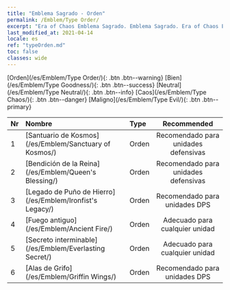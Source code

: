 ```yaml
---
title: "Emblema Sagrado - Orden"
permalink: /Emblem/Type Order/
excerpt: "Era of Chaos Emblema Sagrado. Emblema Sagrado. Era of Chaos Emblema Sagrado Orden. Era of Chaos Orden"
last_modified_at: 2021-04-14
locale: es
ref: "typeOrden.md"
toc: false
classes: wide
---
```


  [Orden](/es/Emblem/Type Order/){: .btn .btn--warning}   [Bien](/es/Emblem/Type Goodness/){: .btn .btn--success}   [Neutral](/es/Emblem/Type Neutral/){: .btn .btn--info}   [Caos](/es/Emblem/Type Chaos/){: .btn .btn--danger}   [Maligno](/es/Emblem/Type Evil/){: .btn .btn--primary} 

  |  Nr  |             Nombre            |    Type    |   Recommended   |
  |:-----|:----------------------------|:-----------|:---------------:|
  | 1 | [Santuario de Kosmos](/es/Emblem/Sanctuary of Kosmos/) | Orden | Recomendado para unidades defensivas | 
  | 2 | [Bendición de la Reina](/es/Emblem/Queen's Blessing/) | Orden | Recomendado para unidades defensivas | 
  | 3 | [Legado de Puño de Hierro](/es/Emblem/Ironfist's Legacy/) | Orden | Recomendado para unidades DPS | 
  | 4 | [Fuego antiguo](/es/Emblem/Ancient Fire/) | Orden | Adecuado para cualquier unidad | 
  | 5 | [Secreto interminable](/es/Emblem/Everlasting Secret/) | Orden | Adecuado para cualquier unidad | 
  | 6 | [Alas de Grifo](/es/Emblem/Griffin Wings/) | Orden | Recomendado para unidades DPS | 
